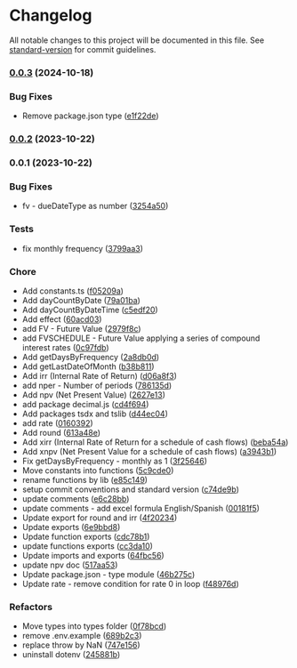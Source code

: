 # Changelog

All notable changes to this project will be documented in this file. See [standard-version](https://github.com/conventional-changelog/standard-version) for commit guidelines.

### [0.0.3](https://github.com/ezemgaray/financial-fns/compare/v0.0.2...v0.0.3) (2024-10-18)


### Bug Fixes

* Remove package.json type ([e1f22de](https://github.com/ezemgaray/financial-fns/commit/e1f22def59fd7010b62a3b975aa1aee96f59e957))

### [0.0.2](https://github.com/ezemgaray/financial-fns/compare/v0.0.1...v0.0.2) (2023-10-22)

### 0.0.1 (2023-10-22)


### Bug Fixes

* fv - dueDateType as number ([3254a50](https://github.com/ezemgaray/financial-fns/commit/3254a502050927cc143f1f298fb432b026c3a7f1))


### Tests

* fix monthly frequency ([3799aa3](https://github.com/ezemgaray/financial-fns/commit/3799aa33efb7ae8af5ae1519f6f030759fd5b218))


### Chore

* Add constants.ts ([f05209a](https://github.com/ezemgaray/financial-fns/commit/f05209af9953cb5fc3e089114a74a850833e6d32))
* Add dayCountByDate ([79a01ba](https://github.com/ezemgaray/financial-fns/commit/79a01ba0f5e256a75858dc89d331898460458364))
* Add dayCountByDateTime ([c5edf20](https://github.com/ezemgaray/financial-fns/commit/c5edf20b0f065d08422b1ec92f68c812fa448000))
* Add effect ([60acd03](https://github.com/ezemgaray/financial-fns/commit/60acd0332d8592aada344e60ce681ded971875d1))
* add FV - Future Value ([2979f8c](https://github.com/ezemgaray/financial-fns/commit/2979f8c9ae618915b4d512a26a3791609890bf41))
* add FVSCHEDULE - Future Value applying a series of compound interest rates ([0c97fdb](https://github.com/ezemgaray/financial-fns/commit/0c97fdb29dc21d0aeeaf4ed310a5e4300854d7a7))
* Add getDaysByFrequency ([2a8db0d](https://github.com/ezemgaray/financial-fns/commit/2a8db0d22a1162f5e1a8e140060cd6ce30b77d1f))
* Add getLastDateOfMonth ([b38b811](https://github.com/ezemgaray/financial-fns/commit/b38b811429c230a4e38a9121c5dd09ed7700a620))
* Add irr (Internal Rate of Return) ([d06a8f3](https://github.com/ezemgaray/financial-fns/commit/d06a8f3fb8e322ce573492b96e9bbb8a6a25fd6d))
* add nper - Number of periods ([786135d](https://github.com/ezemgaray/financial-fns/commit/786135d9acdab1af444d348c2e4a79742b74fea0))
* Add npv (Net Present Value) ([2627e13](https://github.com/ezemgaray/financial-fns/commit/2627e13d8ee664970387e8e573bc4a62b24ba072))
* add package decimal.js ([cd4f694](https://github.com/ezemgaray/financial-fns/commit/cd4f694b4903300fe1cd5a8bcf50a2b41d0269c0))
* Add packages tsdx and tslib ([d44ec04](https://github.com/ezemgaray/financial-fns/commit/d44ec0480aef0925124fa55ae7e634d1d8c5b545))
* add rate ([0160392](https://github.com/ezemgaray/financial-fns/commit/0160392d011853a30adf837a0d1e0c40aa818ac0))
* Add round ([613a48e](https://github.com/ezemgaray/financial-fns/commit/613a48e4b811480819be1a33cbcdaef21ca919b9))
* Add xirr (Internal Rate of Return for a schedule of cash flows) ([beba54a](https://github.com/ezemgaray/financial-fns/commit/beba54aa44060322d536cf5260a808065f5fbaa4))
* Add xnpv (Net Present Value for a schedule of cash flows) ([a3943b1](https://github.com/ezemgaray/financial-fns/commit/a3943b11f3e56d305b819de8b3a5b75eac703f80))
* Fix getDaysByFrequency - monthly as 1 ([3f25646](https://github.com/ezemgaray/financial-fns/commit/3f25646b8d8f1f8c369c0a4d8be97b445b772272))
* Move constants into functions ([5c9cde0](https://github.com/ezemgaray/financial-fns/commit/5c9cde0d34760d3c86f7629be76ff60a2ad3e632))
* rename functions by lib ([e85c149](https://github.com/ezemgaray/financial-fns/commit/e85c1498a17d04fc605b9efd799db19db7a6fb0d))
* setup commit conventions and standard version ([c74de9b](https://github.com/ezemgaray/financial-fns/commit/c74de9bce9b02d1b183091438919a60b7ec4e1a9))
* update comments ([e6c28bb](https://github.com/ezemgaray/financial-fns/commit/e6c28bb389cb8519ccb4d5b6749ddfcba5a19f53))
* update comments - add excel formula English/Spanish ([00181f5](https://github.com/ezemgaray/financial-fns/commit/00181f55c950c5ab42cc10d1d29a10d99d74fe49))
* Update export for round and irr ([4f20234](https://github.com/ezemgaray/financial-fns/commit/4f202343e66d1b59e34607a541f2319412fa5ef3))
* Update exports ([6e9bbd8](https://github.com/ezemgaray/financial-fns/commit/6e9bbd8ae1a8d25dd6057362d190eec92caf9226))
* Update function exports ([cdc78b1](https://github.com/ezemgaray/financial-fns/commit/cdc78b107953cf41e76012898e356ad0b2252e1a))
* update functions exports ([cc3da10](https://github.com/ezemgaray/financial-fns/commit/cc3da1001e66823ba4274f72e20438662807e7e8))
* Update imports and exports ([64fbc56](https://github.com/ezemgaray/financial-fns/commit/64fbc562d004d17479ad621e05eba7a854c78bc2))
* update npv doc ([517aa53](https://github.com/ezemgaray/financial-fns/commit/517aa537e6e2537c8e3d91255bdcbdd9caeedff7))
* Update package.json - type module ([46b275c](https://github.com/ezemgaray/financial-fns/commit/46b275cc4b090bfe450c13fb867a83702e1b301a))
* Update rate - remove condition for rate 0 in loop ([f48976d](https://github.com/ezemgaray/financial-fns/commit/f48976dc2c7e0ab587c68daec4196f279dd53871))


### Refactors

* Move types into types folder ([0f78bcd](https://github.com/ezemgaray/financial-fns/commit/0f78bcd3a015865df50b9e32692c9882e83f65c2))
* remove .env.example ([689b2c3](https://github.com/ezemgaray/financial-fns/commit/689b2c336f4a5845e48ec8404d57596f4fef8da3))
* replace throw by NaN ([747e156](https://github.com/ezemgaray/financial-fns/commit/747e1563c4d75b519547aa7d5293b55eebbeabde))
* uninstall dotenv ([245881b](https://github.com/ezemgaray/financial-fns/commit/245881b06a1fac69e09c42ebe9a8ecc4aaa0b0ee))
